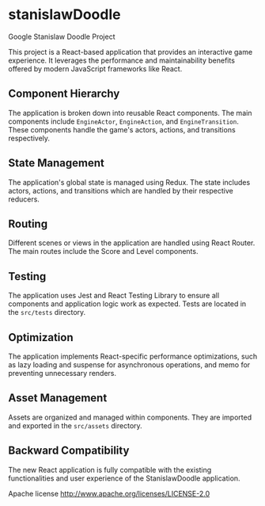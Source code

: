 # stanislawDoodle
Google Stanislaw Doodle Project

This project is a React-based application that provides an interactive game experience. It leverages the performance and maintainability benefits offered by modern JavaScript frameworks like React.

## Component Hierarchy
The application is broken down into reusable React components. The main components include `EngineActor`, `EngineAction`, and `EngineTransition`. These components handle the game's actors, actions, and transitions respectively.

## State Management
The application's global state is managed using Redux. The state includes actors, actions, and transitions which are handled by their respective reducers.

## Routing
Different scenes or views in the application are handled using React Router. The main routes include the Score and Level components.

## Testing
The application uses Jest and React Testing Library to ensure all components and application logic work as expected. Tests are located in the `src/tests` directory.

## Optimization
The application implements React-specific performance optimizations, such as lazy loading and suspense for asynchronous operations, and memo for preventing unnecessary renders.

## Asset Management
Assets are organized and managed within components. They are imported and exported in the `src/assets` directory.

## Backward Compatibility
The new React application is fully compatible with the existing functionalities and user experience of the StanislawDoodle application.

Apache license
http://www.apache.org/licenses/LICENSE-2.0
